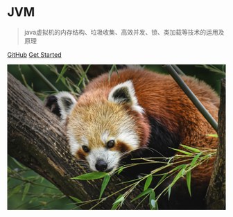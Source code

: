 # JVM

> java虚拟机的内存结构、垃圾收集、高效并发、锁、类加载等技术的运用及原理

[GitHub](https://github.com/kun95/jvm)
[Get Started](README.md)

![](cover.jpg)

